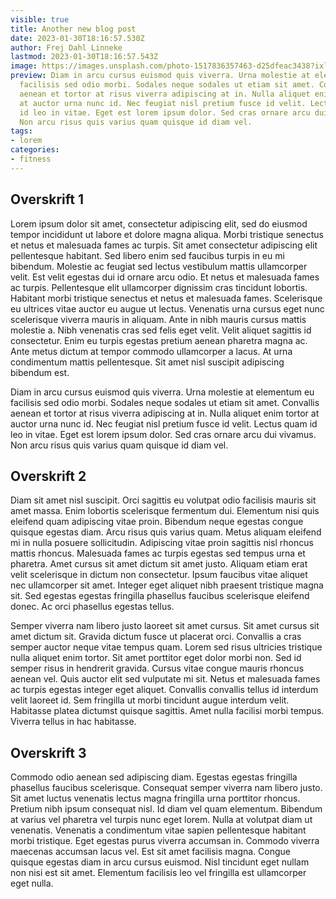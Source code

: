 ```yaml
---
visible: true
title: Another new blog post
date: 2023-01-30T18:16:57.530Z
author: Frej Dahl Linneke
lastmod: 2023-01-30T18:16:57.543Z
image: https://images.unsplash.com/photo-1517836357463-d25dfeac3438?ixlib=rb-4.0.3&ixid=MnwxMjA3fDB8MHxwaG90by1wYWdlfHx8fGVufDB8fHx8&auto=format&fit=crop&w=870&q=80
preview: Diam in arcu cursus euismod quis viverra. Urna molestie at elementum eu
  facilisis sed odio morbi. Sodales neque sodales ut etiam sit amet. Convallis
  aenean et tortor at risus viverra adipiscing at in. Nulla aliquet enim tortor
  at auctor urna nunc id. Nec feugiat nisl pretium fusce id velit. Lectus quam
  id leo in vitae. Eget est lorem ipsum dolor. Sed cras ornare arcu dui vivamus.
  Non arcu risus quis varius quam quisque id diam vel.
tags:
- lorem
categories:
- fitness
---
```

## Overskrift 1

Lorem ipsum dolor sit amet, consectetur adipiscing elit, sed do eiusmod tempor incididunt ut labore et dolore magna aliqua. Morbi tristique senectus et netus et malesuada fames ac turpis. Sit amet consectetur adipiscing elit pellentesque habitant. Sed libero enim sed faucibus turpis in eu mi bibendum. Molestie ac feugiat sed lectus vestibulum mattis ullamcorper velit. Est velit egestas dui id ornare arcu odio. Et netus et malesuada fames ac turpis. Pellentesque elit ullamcorper dignissim cras tincidunt lobortis. Habitant morbi tristique senectus et netus et malesuada fames. Scelerisque eu ultrices vitae auctor eu augue ut lectus. Venenatis urna cursus eget nunc scelerisque viverra mauris in aliquam. Ante in nibh mauris cursus mattis molestie a. Nibh venenatis cras sed felis eget velit. Velit aliquet sagittis id consectetur. Enim eu turpis egestas pretium aenean pharetra magna ac. Ante metus dictum at tempor commodo ullamcorper a lacus. At urna condimentum mattis pellentesque. Sit amet nisl suscipit adipiscing bibendum est.

Diam in arcu cursus euismod quis viverra. Urna molestie at elementum eu facilisis sed odio morbi. Sodales neque sodales ut etiam sit amet. Convallis aenean et tortor at risus viverra adipiscing at in. Nulla aliquet enim tortor at auctor urna nunc id. Nec feugiat nisl pretium fusce id velit. Lectus quam id leo in vitae. Eget est lorem ipsum dolor. Sed cras ornare arcu dui vivamus. Non arcu risus quis varius quam quisque id diam vel.


## Overskrift 2

Diam sit amet nisl suscipit. Orci sagittis eu volutpat odio facilisis mauris sit amet massa. Enim lobortis scelerisque fermentum dui. Elementum nisi quis eleifend quam adipiscing vitae proin. Bibendum neque egestas congue quisque egestas diam. Arcu risus quis varius quam. Metus aliquam eleifend mi in nulla posuere sollicitudin. Adipiscing vitae proin sagittis nisl rhoncus mattis rhoncus. Malesuada fames ac turpis egestas sed tempus urna et pharetra. Amet cursus sit amet dictum sit amet justo. Aliquam etiam erat velit scelerisque in dictum non consectetur. Ipsum faucibus vitae aliquet nec ullamcorper sit amet. Integer eget aliquet nibh praesent tristique magna sit. Sed egestas egestas fringilla phasellus faucibus scelerisque eleifend donec. Ac orci phasellus egestas tellus.

Semper viverra nam libero justo laoreet sit amet cursus. Sit amet cursus sit amet dictum sit. Gravida dictum fusce ut placerat orci. Convallis a cras semper auctor neque vitae tempus quam. Lorem sed risus ultricies tristique nulla aliquet enim tortor. Sit amet porttitor eget dolor morbi non. Sed id semper risus in hendrerit gravida. Cursus vitae congue mauris rhoncus aenean vel. Quis auctor elit sed vulputate mi sit. Netus et malesuada fames ac turpis egestas integer eget aliquet. Convallis convallis tellus id interdum velit laoreet id. Sem fringilla ut morbi tincidunt augue interdum velit. Habitasse platea dictumst quisque sagittis. Amet nulla facilisi morbi tempus. Viverra tellus in hac habitasse.

## Overskrift 3


Commodo odio aenean sed adipiscing diam. Egestas egestas fringilla phasellus faucibus scelerisque. Consequat semper viverra nam libero justo. Sit amet luctus venenatis lectus magna fringilla urna porttitor rhoncus. Pretium nibh ipsum consequat nisl. Id diam vel quam elementum. Bibendum at varius vel pharetra vel turpis nunc eget lorem. Nulla at volutpat diam ut venenatis. Venenatis a condimentum vitae sapien pellentesque habitant morbi tristique. Eget egestas purus viverra accumsan in. Commodo viverra maecenas accumsan lacus vel. Est sit amet facilisis magna. Congue quisque egestas diam in arcu cursus euismod. Nisl tincidunt eget nullam non nisi est sit amet. Elementum facilisis leo vel fringilla est ullamcorper eget nulla.